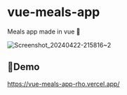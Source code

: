 # vue-meals-app
Meals app made in vue 🥗

![Screenshot_20240422-215816~2](https://github.com/Aninimo/vue-meals-app/assets/75839810/61a45561-51d0-412c-be71-e84d30ecf020)

## 🔗Demo
https://vue-meals-app-rho.vercel.app/
